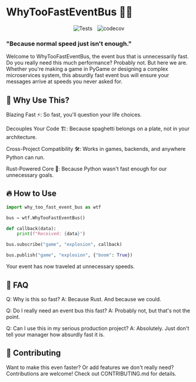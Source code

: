 # WhyTooFastEventBus 🚀🤔

<div align="center">
    <img src="https://github.com/jhonatan98rios/why-too-fast-event-bus/actions/workflows/tests.yml/badge.svg" alt="Tests" style="display: inline-block; margin-right: 10px;">
    <a href="https://codecov.io/gh/jhonatan98rios/why-too-fast-event-bus">
        <img src="https://codecov.io/gh/jhonatan98rios/why-too-fast-event-bus/branch/main/graph/badge.svg" alt="codecov" style="display: inline-block;">
    </a>
</div>

### "Because normal speed just isn't enough."

Welcome to WhyTooFastEventBus, the event bus that is unnecessarily fast. Do you really need this much performance? Probably not. But here we are. Whether you're making a game in PyGame or designing a complex microservices system, this absurdly fast event bus will ensure your messages arrive at speeds you never asked for.

## 🚀 Why Use This?

Blazing Fast ⚡: So fast, you'll question your life choices.

Decouples Your Code 🏗️: Because spaghetti belongs on a plate, not in your architecture.

Cross-Project Compatibility 🛠️: Works in games, backends, and anywhere Python can run.

Rust-Powered Core 🦀: Because Python wasn't fast enough for our unnecessary goals.

## 🔥 How to Use

```python
import why_too_fast_event_bus as wtf

bus = wtf.WhyTooFastEventBus()

def callback(data):
    print(f"Received: {data}")

bus.subscribe("game", "explosion", callback)

bus.publish("game", "explosion", {"boom": True})
```

Your event has now traveled at unnecessary speeds.

## 🤔 FAQ

Q: Why is this so fast?
A: Because Rust. And because we could.

Q: Do I really need an event bus this fast?
A: Probably not, but that's not the point.

Q: Can I use this in my serious production project?
A: Absolutely. Just don't tell your manager how absurdly fast it is.

## 🎉 Contributing

Want to make this even faster? Or add features we don't really need? Contributions are welcome! Check out CONTRIBUTING.md for details.
